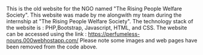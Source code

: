 This is the old website for the NGO named "The Rising People Welfare Society".
This website was made by me alongwith my team during the internship at "The Rising People Welfare Society".
The technology stack of the website is : PHP,Bootstrap, Javascript, HTML, and CSS.
The website can be accessed using the link : https://perfumeless-nouns.000webhostapp.com/
Please note some images and web pages have been removed from the code above.
